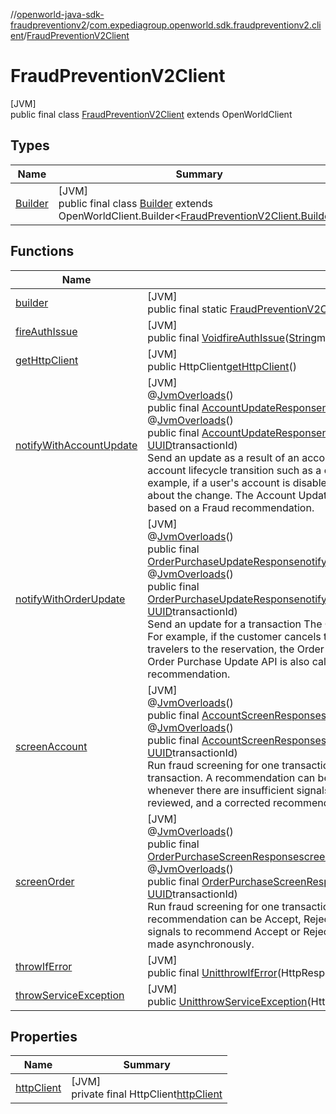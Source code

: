 //[openworld-java-sdk-fraudpreventionv2](../../../index.md)/[com.expediagroup.openworld.sdk.fraudpreventionv2.client](../index.md)/[FraudPreventionV2Client](index.md)

# FraudPreventionV2Client

[JVM]\
public final class [FraudPreventionV2Client](index.md) extends OpenWorldClient

## Types

| Name | Summary |
|---|---|
| [Builder](-builder/index.md) | [JVM]<br>public final class [Builder](-builder/index.md) extends OpenWorldClient.Builder&lt;[FraudPreventionV2Client.Builder](-builder/index.md)&gt; |

## Functions

| Name | Summary |
|---|---|
| [builder](builder.md) | [JVM]<br>public final static [FraudPreventionV2Client.Builder](-builder/index.md)[builder](builder.md)() |
| [fireAuthIssue](index.md#97375875%2FFunctions%2F-1883119931) | [JVM]<br>public final [Void](https://docs.oracle.com/javase/8/docs/api/java/lang/Void.html)[fireAuthIssue](index.md#97375875%2FFunctions%2F-1883119931)([String](https://docs.oracle.com/javase/8/docs/api/java/lang/String.html)message) |
| [getHttpClient](index.md#1832677461%2FFunctions%2F-1883119931) | [JVM]<br>public HttpClient[getHttpClient](index.md#1832677461%2FFunctions%2F-1883119931)() |
| [notifyWithAccountUpdate](notify-with-account-update.md) | [JVM]<br>@[JvmOverloads](https://kotlinlang.org/api/latest/jvm/stdlib/kotlin.jvm/-jvm-overloads/index.html)()<br>public final [AccountUpdateResponse](../../com.expediagroup.openworld.sdk.fraudpreventionv2.models/-account-update-response/index.md)[notifyWithAccountUpdate](notify-with-account-update.md)([AccountUpdateRequest](../../com.expediagroup.openworld.sdk.fraudpreventionv2.models/-account-update-request/index.md)accountUpdateRequest)<br>@[JvmOverloads](https://kotlinlang.org/api/latest/jvm/stdlib/kotlin.jvm/-jvm-overloads/index.html)()<br>public final [AccountUpdateResponse](../../com.expediagroup.openworld.sdk.fraudpreventionv2.models/-account-update-response/index.md)[notifyWithAccountUpdate](notify-with-account-update.md)([AccountUpdateRequest](../../com.expediagroup.openworld.sdk.fraudpreventionv2.models/-account-update-request/index.md)accountUpdateRequest, [UUID](https://docs.oracle.com/javase/8/docs/api/java/util/UUID.html)transactionId)<br>Send an update as a result of an account screen transaction The Account Update API is called when there is an account lifecycle transition such as a challenge outcome, account restoration, or remediation action completion. For example, if a user's account is disabled, deleted, or restored, the Account Update API is called to notify Expedia Group about the change. The Account Update API is also called when a user responds to a login Multi-Factor Authentication based on a Fraud recommendation. |
| [notifyWithOrderUpdate](notify-with-order-update.md) | [JVM]<br>@[JvmOverloads](https://kotlinlang.org/api/latest/jvm/stdlib/kotlin.jvm/-jvm-overloads/index.html)()<br>public final [OrderPurchaseUpdateResponse](../../com.expediagroup.openworld.sdk.fraudpreventionv2.models/-order-purchase-update-response/index.md)[notifyWithOrderUpdate](notify-with-order-update.md)([OrderPurchaseUpdateRequest](../../com.expediagroup.openworld.sdk.fraudpreventionv2.models/-order-purchase-update-request/index.md)orderPurchaseUpdateRequest)<br>@[JvmOverloads](https://kotlinlang.org/api/latest/jvm/stdlib/kotlin.jvm/-jvm-overloads/index.html)()<br>public final [OrderPurchaseUpdateResponse](../../com.expediagroup.openworld.sdk.fraudpreventionv2.models/-order-purchase-update-response/index.md)[notifyWithOrderUpdate](notify-with-order-update.md)([OrderPurchaseUpdateRequest](../../com.expediagroup.openworld.sdk.fraudpreventionv2.models/-order-purchase-update-request/index.md)orderPurchaseUpdateRequest, [UUID](https://docs.oracle.com/javase/8/docs/api/java/util/UUID.html)transactionId)<br>Send an update for a transaction The Order Purchase Update API is called when the status of the order has changed.  For example, if the customer cancels the reservation, changes reservation in any way, or adds additional products or travelers to the reservation, the Order Purchase Update API is called to notify Expedia Group about the change.  The Order Purchase Update API is also called when the merchant cancels or changes an order based on a Fraud recommendation. |
| [screenAccount](screen-account.md) | [JVM]<br>@[JvmOverloads](https://kotlinlang.org/api/latest/jvm/stdlib/kotlin.jvm/-jvm-overloads/index.html)()<br>public final [AccountScreenResponse](../../com.expediagroup.openworld.sdk.fraudpreventionv2.models/-account-screen-response/index.md)[screenAccount](screen-account.md)([AccountScreenRequest](../../com.expediagroup.openworld.sdk.fraudpreventionv2.models/-account-screen-request/index.md)accountScreenRequest)<br>@[JvmOverloads](https://kotlinlang.org/api/latest/jvm/stdlib/kotlin.jvm/-jvm-overloads/index.html)()<br>public final [AccountScreenResponse](../../com.expediagroup.openworld.sdk.fraudpreventionv2.models/-account-screen-response/index.md)[screenAccount](screen-account.md)([AccountScreenRequest](../../com.expediagroup.openworld.sdk.fraudpreventionv2.models/-account-screen-request/index.md)accountScreenRequest, [UUID](https://docs.oracle.com/javase/8/docs/api/java/util/UUID.html)transactionId)<br>Run fraud screening for one transaction The Account Screen API gives a Fraud recommendation for an account transaction. A recommendation can be ACCEPT, CHALLENGE, or REJECT. A transaction is marked as CHALLENGE whenever there are insufficient signals to recommend ACCEPT or REJECT. These CHALLENGE incidents are manually reviewed, and a corrected recommendation is made asynchronously. |
| [screenOrder](screen-order.md) | [JVM]<br>@[JvmOverloads](https://kotlinlang.org/api/latest/jvm/stdlib/kotlin.jvm/-jvm-overloads/index.html)()<br>public final [OrderPurchaseScreenResponse](../../com.expediagroup.openworld.sdk.fraudpreventionv2.models/-order-purchase-screen-response/index.md)[screenOrder](screen-order.md)([OrderPurchaseScreenRequest](../../com.expediagroup.openworld.sdk.fraudpreventionv2.models/-order-purchase-screen-request/index.md)orderPurchaseScreenRequest)<br>@[JvmOverloads](https://kotlinlang.org/api/latest/jvm/stdlib/kotlin.jvm/-jvm-overloads/index.html)()<br>public final [OrderPurchaseScreenResponse](../../com.expediagroup.openworld.sdk.fraudpreventionv2.models/-order-purchase-screen-response/index.md)[screenOrder](screen-order.md)([OrderPurchaseScreenRequest](../../com.expediagroup.openworld.sdk.fraudpreventionv2.models/-order-purchase-screen-request/index.md)orderPurchaseScreenRequest, [UUID](https://docs.oracle.com/javase/8/docs/api/java/util/UUID.html)transactionId)<br>Run fraud screening for one transaction The Order Purchase API gives a Fraud recommendation for a transaction. A recommendation can be Accept, Reject, or Review. A transaction is marked as Review whenever there are insufficient signals to recommend Accept or Reject. These incidents are manually reviewed, and a corrected recommendation is made asynchronously. |
| [throwIfError](index.md#141038589%2FFunctions%2F-1883119931) | [JVM]<br>public final [Unit](https://kotlinlang.org/api/latest/jvm/stdlib/kotlin/-unit/index.html)[throwIfError](index.md#141038589%2FFunctions%2F-1883119931)(HttpResponseresponse, [String](https://docs.oracle.com/javase/8/docs/api/java/lang/String.html)operationId) |
| [throwServiceException](throw-service-exception.md) | [JVM]<br>public [Unit](https://kotlinlang.org/api/latest/jvm/stdlib/kotlin/-unit/index.html)[throwServiceException](throw-service-exception.md)(HttpResponseresponse, [String](https://docs.oracle.com/javase/8/docs/api/java/lang/String.html)operationId) |

## Properties

| Name | Summary |
|---|---|
| [httpClient](index.md#1889836393%2FProperties%2F-1883119931) | [JVM]<br>private final HttpClient[httpClient](index.md#1889836393%2FProperties%2F-1883119931) |
